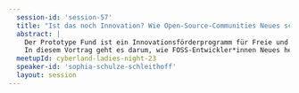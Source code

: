 ```yaml
---
  session-id: 'session-57'
  title: "Ist das noch Innovation? Wie Open-Source-Communities Neues schaffen"
  abstract: |
    Der Prototype Fund ist ein Innovationsförderprogramm für Freie und Open-Source-Software (FOSS) im Gemeininteresse. Innovation wird heute häufig mit Formeln wie „Move fast and break things.“ oder dem Ideal des einsamen Genies assoziiert. Das jedoch passt weder zum kollaborativen Ansatz von FOSS noch zu gesellschaftlichen Problemen, deren Lösungen auch ethischen und ökologischen Anforderungen genügen und langfristig wirksam sein sollen. Wie funktioniert also Innovationsförderung für FOSS im Gemeininteresse?
    In diesem Vortrag geht es darum, wie FOSS-Entwickler*innen Neues hervorbringen, wie sich das von verbreiteten Innovationskonzeptionen unterscheidet und wie Förderprogramme wie der Prototype Fund die Entwicklung von neuen Lösungsansätzen in Open-Source-Software unterstützen können.
  meetupId: cyberland-ladies-night-23
  speaker-id: 'sophia-schulze-schleithoff'
  layout: session
---
```

